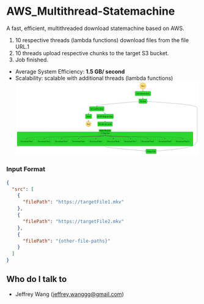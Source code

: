 # AWS_Multithread-Statemachine
A fast, efficient, multithreaded download statemachine based on AWS.
1. 10 respective threads (lambda functions) download files from the file URL.1
2. 10 threads upload respective chunks to the target S3 bucket.
3. Job finished.
* Average System Efficiency: **1.5 GB/ second**
* Scalability: scalable with additional threads (lambda functions)
![statemachine_graph.png](src/statemachine_graph.png)
### Input Format
```json
{
  "src": [
    {
      "filePath": "https://targetFile1.mkv"
    },
    {
      "filePath": "https://targetFile2.mkv"
    },
    {
      "filePath": "{other-file-paths}"
    }
  ]
}
```
## Who do I talk to <a name = "author"></a>
- Jeffrey Wang (jeffrey.wanggg@gmail.com)

